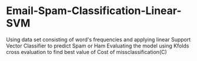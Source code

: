 # Email-Spam-Classification-Linear-SVM
Using data set consisting of word's frequencies and applying linear Support Vector Classifier to predict Spam or Ham
Evaluating the model using Kfolds cross evaluation to find best value of Cost of missclassification(C)
